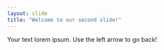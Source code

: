 ```yaml
---
layout: slide
title: "Welcome to our second slide!"
---
```

Your text lorem ipsum.
Use the left arrow to go back!